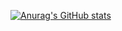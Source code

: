 [![Anurag's GitHub stats](https://github-readme-stats.vercel.app/api?username=KiisterPlaster&show_icons=true&theme=radical&count_private=true)](https://github.com/KiisterPlaster/github-readme-stats)
